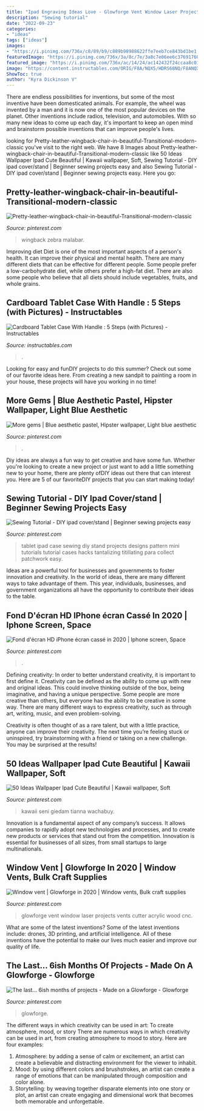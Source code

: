 ```yaml
---
title: "Ipad Engraving Ideas Love - Glowforge Vent Window Laser Projects Vents Cutter Acrylic Wood Cnc"
description: "Sewing tutorial"
date: "2022-09-23"
categories:
- "ideas"
tags: ["ideas"]
images:
- "https://i.pinimg.com/736x/c8/89/b9/c889b98988622ffe7eeb7ce843bd1be1.jpg"
featuredImage: "https://i.pinimg.com/736x/3a/8c/7e/3a8c7e06ee6c376917600a1cd03acbdb.jpg"
featured_image: "https://i.pinimg.com/736x/ac/14/24/ac142432f24ccaa8c01afe17b6157895.jpg"
image: "https://content.instructables.com/ORIG/F8A/NQX5/HDRS68NQ/F8ANQX5HDRS68NQ.jpg?auto=webp&amp;frame=1&amp;width=2100"
ShowToc: true
author: "Kyra Dickinson V"
---
```



There are endless possibilities for inventions, but some of the most inventive have been domesticated animals. For example, the wheel was invented by a man and it is now one of the most popular devices on the planet. Other inventions include radios, television, and automobiles. With so many new ideas to come up each day, it's important to keep an open mind and brainstorm possible inventions that can improve people's lives.

	

		
looking for Pretty-leather-wingback-chair-in-beautiful-Transitional-modern-classic you've visit to the right web. We have 8 Images about Pretty-leather-wingback-chair-in-beautiful-Transitional-modern-classic like 50 Ideas Wallpaper Ipad Cute Beautiful | Kawaii wallpaper, Soft, Sewing Tutorial - DIY ipad cover/stand | Beginner sewing projects easy and also Sewing Tutorial - DIY ipad cover/stand | Beginner sewing projects easy. Here you go:
		
    
## Pretty-leather-wingback-chair-in-beautiful-Transitional-modern-classic

<img loading=lazy src="https://i.pinimg.com/736x/3a/8c/7e/3a8c7e06ee6c376917600a1cd03acbdb.jpg" onerror="this.onerror=null;this.src='https://tse2.mm.bing.net/th?id=OIP.S0_4Wsn7u29uLvwkak4IGgHaJ4&amp;pid=15.1';" alt="Pretty-leather-wingback-chair-in-beautiful-Transitional-modern-classic">

_Source: pinterest.com_

>wingback zebra malabar. 

	

Improving diet
Diet is one of the most important aspects of a person's health. It can improve their physical and mental health. There are many different diets that can be effective for different people. Some people prefer a low-carbohydrate diet, while others prefer a high-fat diet. There are also some people who believe that all diets should include vegetables, fruits, and whole grains.

    
## Cardboard Tablet Case With Handle : 5 Steps (with Pictures) - Instructables

<img loading=lazy src="https://content.instructables.com/ORIG/F8A/NQX5/HDRS68NQ/F8ANQX5HDRS68NQ.jpg?auto=webp&amp;frame=1&amp;width=2100" onerror="this.onerror=null;this.src='https://tse4.mm.bing.net/th?id=OIP.qzHPE03RxudyNcvYsgZr2QHaFj&amp;pid=15.1';" alt="Cardboard Tablet Case With Handle : 5 Steps (with Pictures) - Instructables">

_Source: instructables.com_

>. 

	

Looking for easy and funDIY projects to do this summer? Check out some of our favorite ideas here. From creating a new sandpit to painting a room in your house, these projects will have you working in no time!

    
## More Gems | Blue Aesthetic Pastel, Hipster Wallpaper, Light Blue Aesthetic

<img loading=lazy src="https://i.pinimg.com/736x/2e/75/01/2e7501beb3ccdd5efed4ccd787971e50.jpg" onerror="this.onerror=null;this.src='https://tse4.mm.bing.net/th?id=OIP.7DXMvlQdfx8rEX-eLOksbAHaLm&amp;pid=15.1';" alt="More gems | Blue aesthetic pastel, Hipster wallpaper, Light blue aesthetic">

_Source: pinterest.com_

>. 

	

Diy ideas are always a fun way to get creative and have some fun. Whether you're looking to create a new project or just want to add a little something new to your home, there are plenty ofDIY ideas out there that can interest you. Here are 5 of our favoriteDIY projects that you can start making today!

    
## Sewing Tutorial - DIY Ipad Cover/stand | Beginner Sewing Projects Easy

<img loading=lazy src="https://i.pinimg.com/originals/65/f1/ca/65f1ca10908d9fe2ec25b2ae486a0251.jpg" onerror="this.onerror=null;this.src='https://tse3.mm.bing.net/th?id=OIP.KSYbjOQRTk4pZQwsEQX6IQHaJ6&amp;pid=15.1';" alt="Sewing Tutorial - DIY ipad cover/stand | Beginner sewing projects easy">

_Source: pinterest.com_

>tablet ipad case sewing diy stand projects designs pattern mini tutorials tutorial cases hacks tantalizing titillating para collect patchwork easy. 

	

Ideas are a powerful tool for businesses and governments to foster innovation and creativity. In the world of ideas, there are many different ways to take advantage of them. This year, individuals, businesses, and government organizations all have the opportunity to contribute their ideas to the table.

    
## Fond D&#039;écran HD IPhone écran Cassé In 2020 | Iphone Screen, Space

<img loading=lazy src="https://i.pinimg.com/736x/ac/14/24/ac142432f24ccaa8c01afe17b6157895.jpg" onerror="this.onerror=null;this.src='https://tse2.mm.bing.net/th?id=OIP.q7R2OAmH05ZZI-K6yLED2AHaLH&amp;pid=15.1';" alt="Fond d&#039;écran HD iPhone écran cassé in 2020 | Iphone screen, Space">

_Source: pinterest.com_

>. 

	

Defining creativity:
In order to better understand creativity, it is important to first define it. Creativity can be defined as the ability to come up with new and original ideas. This could involve thinking outside of the box, being imaginative, and having a unique perspective.
Some people are more creative than others, but everyone has the ability to be creative in some way. There are many different ways to express creativity, such as through art, writing, music, and even problem-solving.

Creativity is often thought of as a rare talent, but with a little practice, anyone can improve their creativity. The next time you’re feeling stuck or uninspired, try brainstorming with a friend or taking on a new challenge. You may be surprised at the results!

    
## 50 Ideas Wallpaper Ipad Cute Beautiful | Kawaii Wallpaper, Soft

<img loading=lazy src="https://i.pinimg.com/736x/07/b5/29/07b529b3c905b6d51e722701fca0012f.jpg" onerror="this.onerror=null;this.src='https://tse3.mm.bing.net/th?id=OIP.ajgkJ_IO9wf8s4THkfaqKAAAAA&amp;pid=15.1';" alt="50 Ideas Wallpaper Ipad Cute Beautiful | Kawaii wallpaper, Soft">

_Source: pinterest.com_

>kawaii seni giedam tianna wachabuy. 

	

Innovation is a fundamental aspect of any company’s success. It allows companies to rapidly adopt new technologies and processes, and to create new products or services that stand out from the competition. Innovation is essential for businesses of all sizes, from small startups to large multinationals.

    
## Window Vent | Glowforge In 2020 | Window Vents, Bulk Craft Supplies

<img loading=lazy src="https://i.pinimg.com/736x/c8/89/b9/c889b98988622ffe7eeb7ce843bd1be1.jpg" onerror="this.onerror=null;this.src='https://tse3.mm.bing.net/th?id=OIP.J6gmzMSmv0dMgZneWOyQKwHaJ5&amp;pid=15.1';" alt="Window vent | Glowforge in 2020 | Window vents, Bulk craft supplies">

_Source: pinterest.com_

>glowforge vent window laser projects vents cutter acrylic wood cnc. 

	

What are some of the latest inventions?
Some of the latest inventions include: drones, 3D printing, and artificial intelligence. All of these inventions have the potential to make our lives much easier and improve our quality of life.

    
## The Last... 6ish Months Of Projects - Made On A Glowforge - Glowforge

<img loading=lazy src="https://i.pinimg.com/736x/03/6e/49/036e499e1d61c6d93f52b644159e1754.jpg" onerror="this.onerror=null;this.src='https://tse3.mm.bing.net/th?id=OIP.6sayAp_R4S45w_n6kzwuCAHaHa&amp;pid=15.1';" alt="The last... 6ish months of projects - Made on a Glowforge - Glowforge">

_Source: pinterest.com_

>glowforge. 

	

The different ways in which creativity can be used in art: To create atmosphere, mood, or story
There are numerous ways in which creativity can be used in art, from creating atmosphere to mood to story. Here are four examples:
1. Atmosphere: by adding a sense of calm or excitement, an artist can create a believable and distracting environment for the viewer to inhabit.
2. Mood: by using different colors and brushstrokes, an artist can create a range of emotions that can be manipulated through composition and color alone.
3. Storytelling: by weaving together disparate elements into one story or plot, an artist can create engaging and dimensional work that becomes both memorable and unforgettable.

